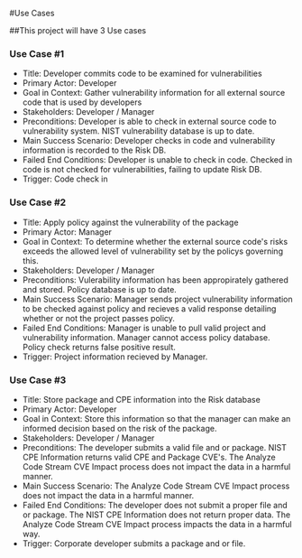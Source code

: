 #Use Cases

##This project will have 3 Use cases

### Use Case #1

* Title: Developer commits code to be examined for vulnerabilities 
* Primary Actor: Developer
* Goal in Context: Gather vulnerability information for all external source code that is used by developers
* Stakeholders: Developer / Manager
* Preconditions: Developer is able to check in external source code to vulnerability system. NIST vulnerability database is up to date. 
* Main Success Scenario: Developer checks in code and vulnerability information is recorded to the Risk DB. 
* Failed End Conditions: Developer is unable to check in code. Checked in code is not checked for vulnerabilities, failing to update Risk DB. 
* Trigger: Code check in 

### Use Case #2

* Title: Apply policy against the vulnerability of the package 
* Primary Actor: Manager
* Goal in Context: To determine whether the external source code's risks exceeds the allowed level of vulnerability set by the policys governing this.
* Stakeholders: Developer / Manager
* Preconditions: Vulerability information has been appropirately gathered and stored. Policy database is up to date.
* Main Success Scenario: Manager sends project vulnerability information to be checked against policy and recieves a valid response detailing whether or not the project passes policy.
* Failed End Conditions:  Manager is unable to pull valid project and vulnerability information. Manager cannot access policy database. Policy check returns false positive result.
* Trigger: Project information recieved by Manager.

### Use Case #3

* Title: Store package and CPE information into the Risk database 
* Primary Actor: Developer
* Goal in Context: Store this information so that the manager can make an informed decision based on the risk of the package. 
* Stakeholders: Developer / Manager
* Preconditions: The developer submits a valid file and or package. NIST CPE Information returns valid CPE and Package CVE's. The Analyze Code Stream CVE Impact process does not impact the data in a harmful manner. 
* Main Success Scenario: The Analyze Code Stream CVE Impact process does not impact the data in a harmful manner. 
* Failed End Conditions: The developer does not submit a proper file and or package. The NIST CPE Information does not return proper data. The Analyze Code Stream CVE Impact process impacts the data in a harmful way. 
* Trigger: Corporate developer submits a package and or file.

